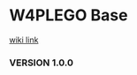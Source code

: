W4PLEGO Base
=====================

[wiki link](https://pm.web4pro.com.ua/projects/lego-web4pro-baseintegration/wiki)

### VERSION 1.0.0
